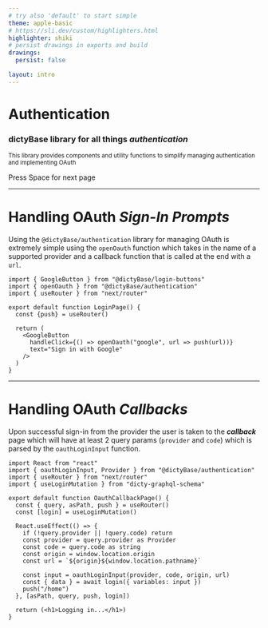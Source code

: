 ```yaml
---
# try also 'default' to start simple
theme: apple-basic
# https://sli.dev/custom/highlighters.html
highlighter: shiki
# persist drawings in exports and build
drawings:
  persist: false

layout: intro
---
```


# Authentication

### dictyBase library for all things *authentication*

<small>This library provides components and utility functions to simplify managing authentication and implementing OAuth</small>

<div class="pt-12">
  <span @click="$slidev.nav.next" class="px-2 py-1 rounded cursor-pointer" hover="bg-white bg-opacity-10">
    Press Space for next page <carbon:arrow-right class="inline"/>
  </span>
</div>

<div class="abs-br m-6 flex gap-2">
  <a href="https://github.com/dictybase-playground/dicty-components/tree/288344af6ee317c7e09404dfead51ee1fee6c942/packages/authentication" target="_blank" alt="GitHub"
    class="text-xl icon-btn opacity-50 !border-none !hover:text-white">
    <carbon-logo-github />
  </a>
</div>

---

# Handling OAuth *Sign-In Prompts*

Using the `@dictyBase/authentication` library for managing OAuth is extremely simple using the `openOauth` function which takes in the name of a supported provider and a callback function that is called at the end with a `url`.

```tsx {all|2,10}
import { GoogleButton } from "@dictyBase/login-buttons"
import { openOauth } from "@dictyBase/authentication"
import { useRouter } from "next/router"
 
export default function LoginPage() {
  const {push} = useRouter()

  return (
    <GoogleButton 
      handleClick={() => openOauth("google", url => push(url))}
      text="Sign in with Google"
    />
  )
}
```

---

# Handling OAuth *Callbacks*

Upon successful sign-in from the provider the user is taken to the ***callback*** page which will have at least 2 query params (`provider` and `code`) which is parsed by the `oauthLoginInput` function.

```tsx {2,12-15,17}
import React from "react"
import { oauthLoginInput, Provider } from "@dictyBase/authentication"
import { useRouter } from "next/router"
import { useLoginMutation } from "dicty-graphql-schema"

export default function OauthCallbackPage() {
  const { query, asPath, push } = useRouter()
  const [login] = useLoginMutation()

  React.useEffect(() => {
    if (!query.provider || !query.code) return
    const provider = query.provider as Provider
    const code = query.code as string
    const origin = window.location.origin
    const url = `${origin}${window.location.pathname}`

    const input = oauthLoginInput(provider, code, origin, url)
    const { data } = await login({ variables: input })
    push("/home")
  }, [asPath, query, push, login])

  return (<h1>Logging in...</h1>)
}
```
